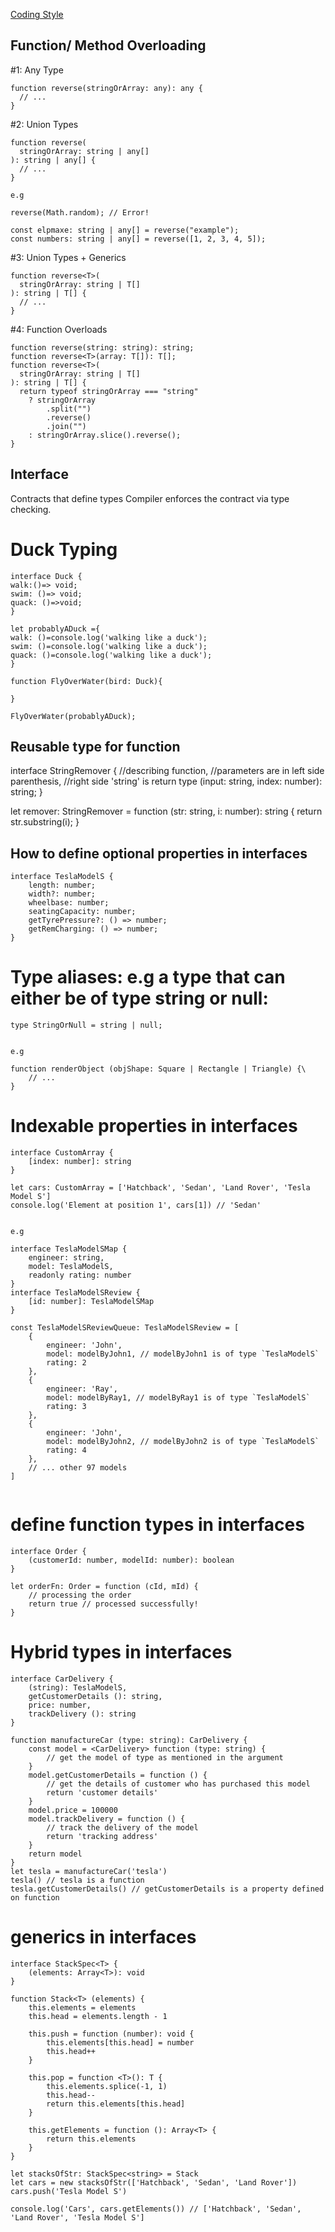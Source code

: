 [Coding Style](https://angular.io/guide/styleguide)
## Function/ Method Overloading
#1: Any Type
```
function reverse(stringOrArray: any): any {
  // ...
}

```
#2: Union Types
```
function reverse(
  stringOrArray: string | any[]
): string | any[] {
  // ...
}

e.g

reverse(Math.random); // Error!

const elpmaxe: string | any[] = reverse("example");
const numbers: string | any[] = reverse([1, 2, 3, 4, 5]);

```
#3: Union Types + Generics

```
function reverse<T>(
  stringOrArray: string | T[]
): string | T[] {
  // ...
}

```
#4: Function Overloads
```
function reverse(string: string): string;
function reverse<T>(array: T[]): T[];
function reverse<T>(
  stringOrArray: string | T[]
): string | T[] {
  return typeof stringOrArray === "string"
    ? stringOrArray
        .split("")
        .reverse()
        .join("")
    : stringOrArray.slice().reverse();
}

```

## Interface

Contracts that define types
Compiler enforces the contract via type checking.

# Duck Typing

```
interface Duck {
walk:()=> void;
swim: ()=> void;
quack: ()=>void;
}

let probablyADuck ={
walk: ()=console.log('walking like a duck');
swim: ()=console.log('walking like a duck');
quack: ()=console.log('walking like a duck');
}

function FlyOverWater(bird: Duck){

}

FlyOverWater(probablyADuck);

```
## Reusable type for function
interface StringRemover {
    //describing function,
    //parameters are in left side parenthesis,
    //right side 'string' is return type
    (input: string, index: number): string;
}

let remover: StringRemover = function (str: string, i: number): string {
    return str.substring(i);
}

## How to define optional properties in interfaces

```
interface TeslaModelS {
    length: number;
    width?: number;
    wheelbase: number;
    seatingCapacity: number;
    getTyrePressure?: () => number;
    getRemCharging: () => number;
}

```
# Type aliases: e.g  a type that can either be of type string or null:
```
type StringOrNull = string | null;


e.g

function renderObject (objShape: Square | Rectangle | Triangle) {\
    // ...
}
```
# Indexable properties in interfaces

```
interface CustomArray {
    [index: number]: string
}

let cars: CustomArray = ['Hatchback', 'Sedan', 'Land Rover', 'Tesla Model S']
console.log('Element at position 1', cars[1]) // 'Sedan'


e.g

interface TeslaModelSMap {
    engineer: string,
    model: TeslaModelS,
    readonly rating: number
}
interface TeslaModelSReview {
    [id: number]: TeslaModelSMap
}

const TeslaModelSReviewQueue: TeslaModelSReview = [
    {
        engineer: 'John',
        model: modelByJohn1, // modelByJohn1 is of type `TeslaModelS`
        rating: 2
    },
    {
        engineer: 'Ray',
        model: modelByRay1, // modelByRay1 is of type `TeslaModelS`
        rating: 3
    },
    {
        engineer: 'John',
        model: modelByJohn2, // modelByJohn2 is of type `TeslaModelS`
        rating: 4
    },
    // ... other 97 models
]


```

# define function types in interfaces
```
interface Order {
    (customerId: number, modelId: number): boolean 
}

let orderFn: Order = function (cId, mId) {
    // processing the order
    return true // processed successfully!
}
```

# Hybrid types in interfaces

```
interface CarDelivery {
    (string): TeslaModelS,
    getCustomerDetails (): string,
    price: number,
    trackDelivery (): string
}

function manufactureCar (type: string): CarDelivery {
    const model = <CarDelivery> function (type: string) {
        // get the model of type as mentioned in the argument
    }
    model.getCustomerDetails = function () {
        // get the details of customer who has purchased this model
        return 'customer details'
    }
    model.price = 100000
    model.trackDelivery = function () {
        // track the delivery of the model
        return 'tracking address'
    }
    return model
}
let tesla = manufactureCar('tesla')
tesla() // tesla is a function
tesla.getCustomerDetails() // getCustomerDetails is a property defined on function

```

# generics in interfaces

```
interface StackSpec<T> {
    (elements: Array<T>): void
}

function Stack<T> (elements) {
    this.elements = elements
    this.head = elements.length - 1

    this.push = function (number): void {
        this.elements[this.head] = number
        this.head++
    }

    this.pop = function <T>(): T {
        this.elements.splice(-1, 1)
        this.head--
        return this.elements[this.head]
    }

    this.getElements = function (): Array<T> {
        return this.elements
    }
}

let stacksOfStr: StackSpec<string> = Stack
let cars = new stacksOfStr(['Hatchback', 'Sedan', 'Land Rover'])
cars.push('Tesla Model S')

console.log('Cars', cars.getElements()) // ['Hatchback', 'Sedan', 'Land Rover', 'Tesla Model S']

```
